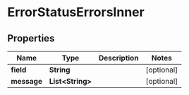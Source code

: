 

# ErrorStatusErrorsInner


## Properties

| Name | Type | Description | Notes |
|------------ | ------------- | ------------- | -------------|
|**field** | **String** |  |  [optional] |
|**message** | **List&lt;String&gt;** |  |  [optional] |



